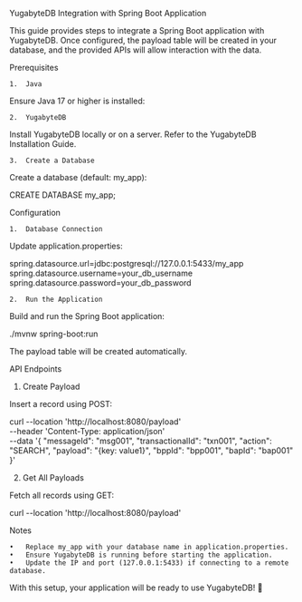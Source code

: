 YugabyteDB Integration with Spring Boot Application

This guide provides steps to integrate a Spring Boot application with YugabyteDB. Once configured, the payload table will be created in your database, and the provided APIs will allow interaction with the data.

Prerequisites

	1.	Java
Ensure Java 17 or higher is installed:

	2.	YugabyteDB
Install YugabyteDB locally or on a server. Refer to the YugabyteDB Installation Guide.

	3.	Create a Database
Create a database (default: my_app):

CREATE DATABASE my_app;

Configuration

	1.	Database Connection
Update application.properties:

spring.datasource.url=jdbc:postgresql://127.0.0.1:5433/my_app
spring.datasource.username=your_db_username
spring.datasource.password=your_db_password

	2.	Run the Application
Build and run the Spring Boot application:

./mvnw spring-boot:run

The payload table will be created automatically.

API Endpoints

1. Create Payload

Insert a record using POST:

curl --location 'http://localhost:8080/payload' \
--header 'Content-Type: application/json' \
--data '{
  "messageId": "msg001",
  "transactionalId": "txn001",
  "action": "SEARCH",
  "payload": "{key: value1}",
  "bppId": "bpp001",
  "bapId": "bap001"
}'

2. Get All Payloads

Fetch all records using GET:

curl --location 'http://localhost:8080/payload'

Notes

	•	Replace my_app with your database name in application.properties.
	•	Ensure YugabyteDB is running before starting the application.
	•	Update the IP and port (127.0.0.1:5433) if connecting to a remote database.

With this setup, your application will be ready to use YugabyteDB! 🚀
